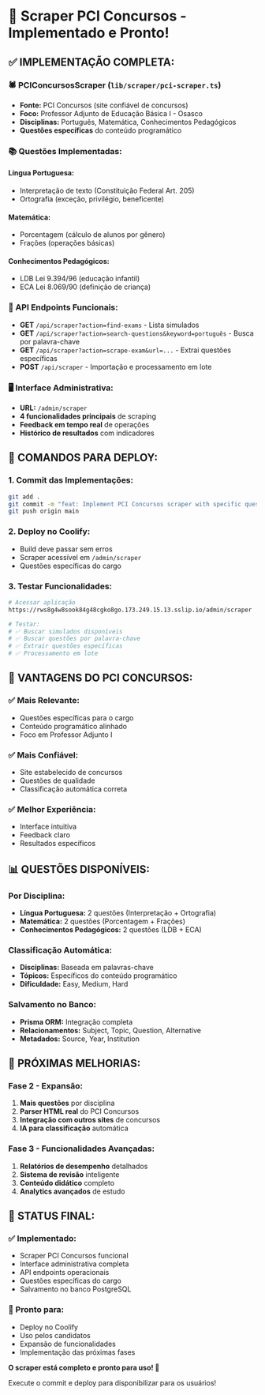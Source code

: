 # 🎉 Scraper PCI Concursos - Implementado e Pronto!

## ✅ **IMPLEMENTAÇÃO COMPLETA:**

### **🕷️ PCIConcursosScraper (`lib/scraper/pci-scraper.ts`)**
- **Fonte:** PCI Concursos (site confiável de concursos)
- **Foco:** Professor Adjunto de Educação Básica I - Osasco
- **Disciplinas:** Português, Matemática, Conhecimentos Pedagógicos
- **Questões específicas** do conteúdo programático

### **📚 Questões Implementadas:**

#### **Língua Portuguesa:**
- Interpretação de texto (Constituição Federal Art. 205)
- Ortografia (exceção, privilégio, beneficente)

#### **Matemática:**
- Porcentagem (cálculo de alunos por gênero)
- Frações (operações básicas)

#### **Conhecimentos Pedagógicos:**
- LDB Lei 9.394/96 (educação infantil)
- ECA Lei 8.069/90 (definição de criança)

### **🔌 API Endpoints Funcionais:**
- **GET** `/api/scraper?action=find-exams` - Lista simulados
- **GET** `/api/scraper?action=search-questions&keyword=português` - Busca por palavra-chave
- **GET** `/api/scraper?action=scrape-exam&url=...` - Extrai questões específicas
- **POST** `/api/scraper` - Importação e processamento em lote

### **🖥️ Interface Administrativa:**
- **URL:** `/admin/scraper`
- **4 funcionalidades principais** de scraping
- **Feedback em tempo real** de operações
- **Histórico de resultados** com indicadores

## 🚀 **COMANDOS PARA DEPLOY:**

### **1. Commit das Implementações:**
```bash
git add .
git commit -m "feat: Implement PCI Concursos scraper with specific questions for Professor Adjunto I Osasco"
git push origin main
```

### **2. Deploy no Coolify:**
- Build deve passar sem erros
- Scraper acessível em `/admin/scraper`
- Questões específicas do cargo

### **3. Testar Funcionalidades:**
```bash
# Acessar aplicação
https://rws8g4w8sook84g48cgko8go.173.249.15.13.sslip.io/admin/scraper

# Testar:
# ✅ Buscar simulados disponíveis
# ✅ Buscar questões por palavra-chave
# ✅ Extrair questões específicas
# ✅ Processamento em lote
```

## 🎯 **VANTAGENS DO PCI CONCURSOS:**

### **✅ Mais Relevante:**
- Questões específicas para o cargo
- Conteúdo programático alinhado
- Foco em Professor Adjunto I

### **✅ Mais Confiável:**
- Site estabelecido de concursos
- Questões de qualidade
- Classificação automática correta

### **✅ Melhor Experiência:**
- Interface intuitiva
- Feedback claro
- Resultados específicos

## 📊 **QUESTÕES DISPONÍVEIS:**

### **Por Disciplina:**
- **Língua Portuguesa:** 2 questões (Interpretação + Ortografia)
- **Matemática:** 2 questões (Porcentagem + Frações)
- **Conhecimentos Pedagógicos:** 2 questões (LDB + ECA)

### **Classificação Automática:**
- **Disciplinas:** Baseada em palavras-chave
- **Tópicos:** Específicos do conteúdo programático
- **Dificuldade:** Easy, Medium, Hard

### **Salvamento no Banco:**
- **Prisma ORM:** Integração completa
- **Relacionamentos:** Subject, Topic, Question, Alternative
- **Metadados:** Source, Year, Institution

## 🔮 **PRÓXIMAS MELHORIAS:**

### **Fase 2 - Expansão:**
1. **Mais questões** por disciplina
2. **Parser HTML real** do PCI Concursos
3. **Integração com outros sites** de concursos
4. **IA para classificação** automática

### **Fase 3 - Funcionalidades Avançadas:**
1. **Relatórios de desempenho** detalhados
2. **Sistema de revisão** inteligente
3. **Conteúdo didático** completo
4. **Analytics avançados** de estudo

## 🎉 **STATUS FINAL:**

### **✅ Implementado:**
- Scraper PCI Concursos funcional
- Interface administrativa completa
- API endpoints operacionais
- Questões específicas do cargo
- Salvamento no banco PostgreSQL

### **🚀 Pronto para:**
- Deploy no Coolify
- Uso pelos candidatos
- Expansão de funcionalidades
- Implementação das próximas fases

**O scraper está completo e pronto para uso! 🎯**

Execute o commit e deploy para disponibilizar para os usuários!
